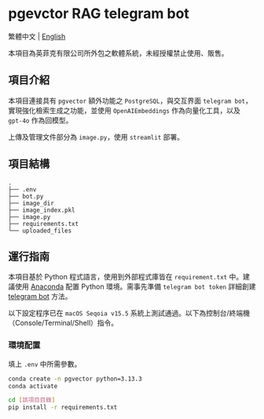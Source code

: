 # pgevctor RAG telegram bot

繁體中文 | [English](README.md)

本項目為英菲克有限公司所外包之軟體系統，未經授權禁止使用、販售。

## 項目介紹

本項目連接具有 `pgvector` 額外功能之 `PostgreSQL`，與交互界面 `telegram bot`，實現強化檢索生成之功能，並使用 `OpenAIEmbeddings` 作為向量化工具，以及 `gpt-4o` 作為回模型。

上傳及管理文件部分為 `image.py`，使用 `streamlit` 部署。

## 項目結構
```tree
.
├── .env
├── bot.py
├── image_dir
├── image_index.pkl
├── image.py
├── requirements.txt
└── uploaded_files
```

## 運行指南

本項目基於 Python 程式語言，使用到外部程式庫皆在 `requirement.txt` 中。建議使用 [Anaconda](https://www.anaconda.com) 配置 Python 環境。需事先準備 `telegram bot token` 詳細創建 [telegram bot](https://ithelp.ithome.com.tw/m/articles/10235578) 方法。

以下設定程序已在 `macOS Seqoia v15.5` 系統上測試通過。以下為控制台/終端機（Console/Terminal/Shell）指令。

### 環境配置

填上 `.env` 中所需參數。

```bash
conda create -n pgvector python=3.13.3
conda activate
```

```bash
cd [該項目目錄]
pip install -r requirements.txt
```
